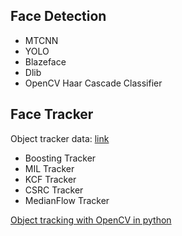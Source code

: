 ## Face Detection
- MTCNN
- YOLO
- Blazeface
- Dlib
- OpenCV Haar Cascade Classifier

## Face Tracker
Object tracker data: [link](https://pyimagesearch.com/2018/07/30/opencv-object-tracking/)
- Boosting Tracker
- MIL Tracker
- KCF Tracker
- CSRC Tracker
- MedianFlow Tracker



[Object tracking with OpenCV in python](https://lengyi.medium.com/object-tracking-with-opencv-in-python-f63e1cf26752)

